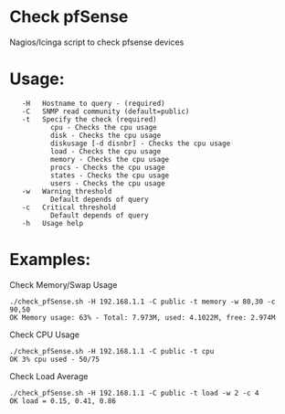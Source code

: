 # Check pfSense
Nagios/Icinga script to check pfsense devices

# Usage:
```
   -H   Hostname to query - (required)
   -C   SNMP read community (default=public)
   -t   Specify the check (required)
          cpu - Checks the cpu usage
          disk - Checks the cpu usage
          diskusage [-d disnbr] - Checks the cpu usage
          load - Checks the cpu usage
          memory - Checks the cpu usage
          procs - Checks the cpu usage
          states - Checks the cpu usage
          users - Checks the cpu usage
   -w   Warning threshold
          Default depends of query
   -c   Critical threshold
          Default depends of query
   -h   Usage help 
```

# Examples:

Check Memory/Swap Usage
```
./check_pfSense.sh -H 192.168.1.1 -C public -t memory -w 80,30 -c 90,50
OK Memory usage: 63% - Total: 7.973M, used: 4.1022M, free: 2.974M
```
Check CPU Usage
```
./check_pfSense.sh -H 192.168.1.1 -C public -t cpu
OK 3% cpu used - 50/75
```
Check Load Average
```
./check_pfSense.sh -H 192.168.1.1 -C public -t load -w 2 -c 4
OK load = 0.15, 0.41, 0.86
```
